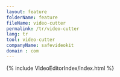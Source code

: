 ```yaml
---
layout: feature
folderName: feature
fileName: video-cutter
permalink: /tr/video-cutter
lang: tr
tool: video-cutter
companyName: safevideokit
domain : com
---
```


{% include VideoEditorIndex/index.html %}

   